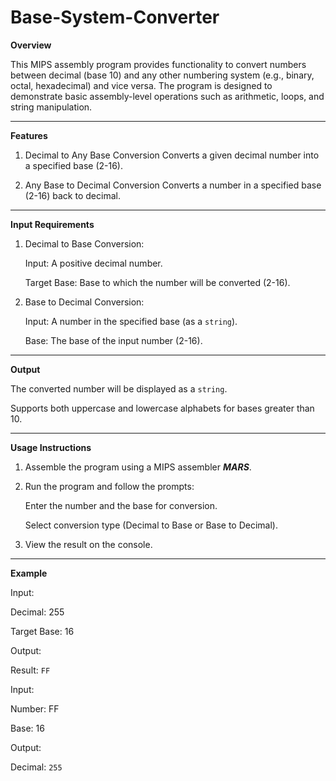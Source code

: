 # Base-System-Converter

**Overview**

This MIPS assembly program provides functionality to convert numbers between decimal (base 10) and any other numbering system (e.g., binary, octal, hexadecimal) and vice versa. The program is designed to demonstrate basic assembly-level operations such as arithmetic, loops, and string manipulation.


---

**Features**

1. Decimal to Any Base Conversion
   Converts a given decimal number into a specified base (2-16).


2. Any Base to Decimal Conversion
   Converts a number in a specified base (2-16) back to decimal.




---

**Input Requirements**

1. Decimal to Base Conversion:

   Input: A positive decimal number.

   Target Base: Base to which the number will be converted (2-16).



2. Base to Decimal Conversion:

   Input: A number in the specified base (as a `string`).

   Base: The base of the input number (2-16).





---

**Output**

The converted number will be displayed as a `string`.

Supports both uppercase and lowercase alphabets for bases greater than 10.



---

**Usage Instructions**

1. Assemble the program using a MIPS assembler _**MARS**_.


2. Run the program and follow the prompts:

   Enter the number and the base for conversion.

   Select conversion type (Decimal to Base or Base to Decimal).



3. View the result on the console.




---

**Example**

Input:

Decimal: 255

Target Base: 16


Output:

Result: `FF`


Input:

Number: FF

Base: 16


Output:

Decimal: `255`
